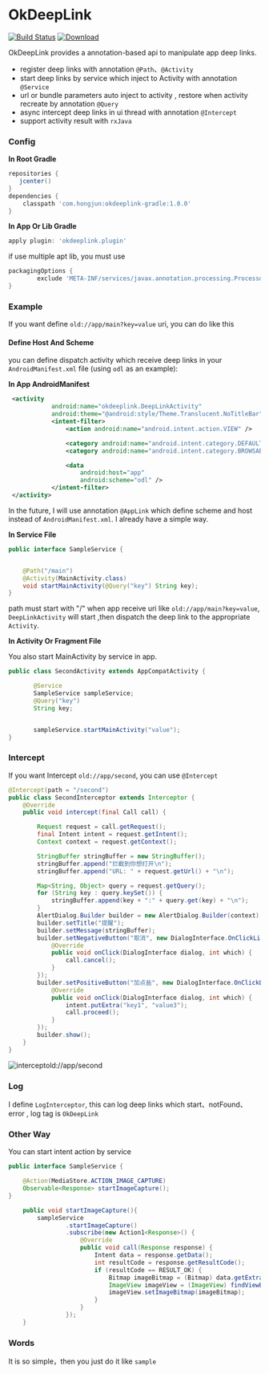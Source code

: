 # OkDeepLink
[![Build Status](https://travis-ci.org/HongJun2046/OkDeepLink.svg?branch=master)](https://travis-ci.org/HongJun2046/OkDeepLink)
[ ![Download](https://api.bintray.com/packages/zmanchina/maven/okdeeplink-gradle/images/download.svg) ](https://bintray.com/zmanchina/maven/okdeeplink-gradle/_latestVersion)

OkDeepLink provides a annotation-based api to manipulate app deep links.

- register deep links  with annotation `@Path`、`@Activity`
- start  deep links by service which  inject to Activity with annotation `@Service`
- url or bundle parameters auto inject to activity , restore  when activity recreate  by annotation `@Query`
- async intercept deep links in ui  thread  with annotation `@Intercept`
- support activity result  with `rxJava`


### Config
**In Root Gradle**

```groovy
repositories {
   jcenter()
}
dependencies {
    classpath 'com.hongjun:okdeeplink-gradle:1.0.0'
}
```

**In App Or Lib Gradle**

```groovy
apply plugin: 'okdeeplink.plugin'
```
if use multiple apt lib, you must use

```groovy
packagingOptions {
        exclude 'META-INF/services/javax.annotation.processing.Processor'
}
```

### Example

If you want define `old://app/main?key=value` uri, you can do like this

#### Define Host And Scheme

you can define dispatch activity which receive deep links in your `AndroidManifest.xml` file (using `odl` as an example):

**In App AndroidManifest**
```xml
 <activity
            android:name="okdeeplink.DeepLinkActivity"
            android:theme="@android:style/Theme.Translucent.NoTitleBar">
            <intent-filter>
                <action android:name="android.intent.action.VIEW" />

                <category android:name="android.intent.category.DEFAULT" />
                <category android:name="android.intent.category.BROWSABLE" />

                <data
                    android:host="app"
                    android:scheme="odl" />
            </intent-filter>
 </activity>
```
In the future, I will use annotation `@AppLink` which define scheme and host  instead of `AndroidManifest.xml`. I already have a simple way.

**In Service File**

```java
public interface SampleService {


    @Path("/main")
    @Activity(MainActivity.class)
    void startMainActivity(@Query("key") String key);
}
```
path must start with "/"
when app receive uri like `old://app/main?key=value`, `DeepLinkActivity` will start ,then dispatch the deep link to the appropriate `Activity`.


**In Activity Or Fragment File**

You also start MainActivity by service in app.
```java
public class SecondActivity extends AppCompatActivity {

       @Service
       SampleService sampleService;
       @Query("key")
       String key;


       sampleService.startMainActivity("value");
}

```

### Intercept
If you want Intercept `old://app/second`, you can use `@Intercept`

```java
@Intercept(path = "/second")
public class SecondInterceptor extends Interceptor {
    @Override
    public void intercept(final Call call) {

        Request request = call.getRequest();
        final Intent intent = request.getIntent();
        Context context = request.getContext();

        StringBuffer stringBuffer = new StringBuffer();
        stringBuffer.append("拦截到你想打开\n");
        stringBuffer.append("URL: " + request.getUrl() + "\n");

        Map<String, Object> query = request.getQuery();
        for (String key : query.keySet()) {
            stringBuffer.append(key + ":" + query.get(key) + "\n");
        }
        AlertDialog.Builder builder = new AlertDialog.Builder(context);
        builder.setTitle("提醒");
        builder.setMessage(stringBuffer);
        builder.setNegativeButton("取消", new DialogInterface.OnClickListener() {
            @Override
            public void onClick(DialogInterface dialog, int which) {
                call.cancel();
            }
        });
        builder.setPositiveButton("加点盐", new DialogInterface.OnClickListener() {
            @Override
            public void onClick(DialogInterface dialog, int which) {
                intent.putExtra("key1", "value3");
                call.proceed();
            }
        });
        builder.show();
    }
}
```

![intercept`old://app/second` ](https://raw.githubusercontent.com/HongJun2046/OkDeepLink/master/snapshot/intercept_preview.png)


### Log
I define `LogInterceptor`, this can log deep links which start、notFound、error , log tag is `OkDeepLink`

### Other Way
You can start  intent action by service

```java
public interface SampleService {

    @Action(MediaStore.ACTION_IMAGE_CAPTURE)
    Observable<Response> startImageCapture();
}

```
```java
    public void startImageCapture(){
        sampleService
                .startImageCapture()
                .subscribe(new Action1<Response>() {
                    @Override
                    public void call(Response response) {
                        Intent data = response.getData();
                        int resultCode = response.getResultCode();
                        if (resultCode == RESULT_OK) {
                            Bitmap imageBitmap = (Bitmap) data.getExtras().get("data");
                            ImageView imageView = (ImageView) findViewById(R.id.ImageView_Capture_Image);
                            imageView.setImageBitmap(imageBitmap);
                        }
                    }
                });
    }
```

### Words

It is so simple，then you just do it like `sample`


